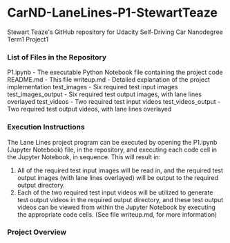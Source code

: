 # CarND-LaneLines-P1-StewartTeaze
Stewart Teaze's GitHub repository for Udacity Self-Driving Car Nanodegree Term1 Project1

### List of Files in the Repository
P1.ipynb - The executable Python Notebook file containing the project code
README.md - This file
writeup.md - Detailed explanation of the project implementation
test_images - Six required test input images
test_images_output - Six required test output images, with lane lines overlayed
test_videos - Two required test input videos
test_videos_output - Two required test output videos, with lane lines overlayed

### Execution Instructions
The Lane Lines project program can be executed by opening the P1.ipynb (Jupyter Notebook)
file, in the repository, and executing each code cell in the Jupyter Notebook, in sequence.
This will result in:
 1) All of the required test input images will be read in, and the required
    test output images (with lane lines overlayed) will be output to the required output directory.
 2) Each of the two required test input videos will be utilized to generate test output videos in the
    required output directory, and these test output videos can be viewed from within the Jupyter Notebook
    by executing the appropriate code cells.
(See file writeup.md, for more information)

### Project Overview
